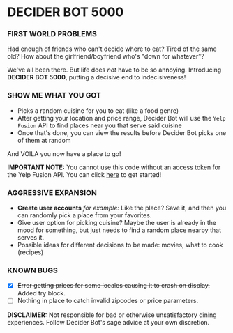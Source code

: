# DECIDER BOT 5000

### FIRST WORLD PROBLEMS
Had enough of friends who can't decide where to eat? Tired of the same old? How about the girlfriend/boyfriend who's "down for whatever"?

We've all been there. But life does *not* have to be so annoying.
Introducing **DECIDER BOT 5000**, putting a decisive end to indecisiveness!

### SHOW ME WHAT YOU GOT
- Picks a random cuisine for you to eat (like a food genre)
- After getting your location and price range, Decider Bot will use the ```Yelp Fusion``` API to find places near you that serve said cuisine
- Once that's done, you can view the results before Decider Bot picks one of them at random

And VOILA you now have a place to go!

**IMPORTANT NOTE:** You cannot use this code without an access token for the Yelp Fusion API. You can click [here](https://www.yelp.com/developers/documentation/v3/get_started) to get started!

### AGGRESSIVE EXPANSION
- **Create user accounts** 
	*for example:* Like the place? Save it, and then you can randomly pick a place from your favorites.
- Give user option for picking cuisine? Maybe the user is already in the mood for something, but just needs to find a random place nearby that serves it.
- Possible ideas for different decisions to be made: movies, what to
  cook (recipes) 

### KNOWN BUGS
- [x] ~~Error getting prices for some locales causing it to crash on display.~~ Added try block.
- [ ] Nothing in place to catch invalid zipcodes or price parameters.

**DISCLAIMER:** Not responsible for bad or otherwise unsatisfactory dining experiences. Follow Decider Bot's sage advice at your own discretion.
